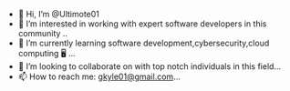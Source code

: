 - 👋 Hi, I’m @Ultimote01
- 👀 I’m interested in working with expert software developers in this community ..
- 🌱 I’m currently learning software development,cybersecurity,cloud computing 🖥 ...
- 💞️ I’m looking to collaborate on with top notch individuals in this field...
- 📫 How to reach me: gkyle01@gmail.com...

<!---
Ultimote01/Ultimote01 is a ✨ special ✨ repository because its `README.md` (this file) appears on your GitHub profile.
You can click the Preview link to take a look at your changes.
--->
